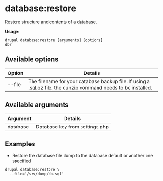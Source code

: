 # database:restore
Restore structure and contents of a database.

**Usage:**
```
drupal database:restore [arguments] [options]
dbr
```

## Available options
Option | Details
-------|-------------
--file | The filename for your database backup file. If using a .sql.gz file, the gunzip command needs to be installed.

## Available arguments
Argument | Details
---------|-------------
database | Database key from settings.php

## Examples
* Restore the database file dump to the database default or another one specified
```
drupal database:restore \
  --file='/srv/dump/db.sql'
```
